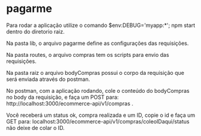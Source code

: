 # pagarme

Para rodar a aplicação utilize o comando $env:DEBUG='myapp:*'; npm start dentro do diretorio raiz.

Na pasta lib, o arquivo pagarme define as configurações das requisições.

Na pasta routes, o arquivo compras tem os scripts para envio das requisições.

Na pasta raiz o arquivo bodyCompras possui o corpo da requisição que será enviada através do postman.

No postman, com a aplicação rodando, cole o conteúdo do bodyCompras no body da requisição, e faça um POST para:
http://localhost:3000/ecommerce-api/v1/compras .

Você receberá um status ok, compra realizada e um ID, copie o id e faça um GET para: localhost:3000/ecommerce-api/v1/compras/coleoIDaqui/status não deixe de colar o ID.

